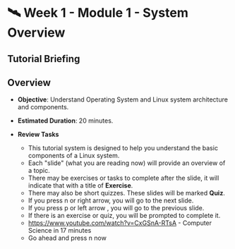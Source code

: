 # 🛰️ Week 1 - Module 1 - System Overview

## Tutorial Briefing

## Overview
  - **Objective**: Understand Operating System and Linux system architecture and components.
  - **Estimated Duration**: 20 minutes.

  - **Review Tasks** 
      - This tutorial system is designed to help you understand the basic components of a Linux system.
      - Each "slide" (what you are reading now) will provide an overview of a topic.
      - There may be exercises or tasks to complete after the slide, it will indicate that with a title of **Exercise**.
      - There may also be short quizzes.  These slides will be marked **Quiz**.
      - If you press n or right arrow, you will go to the next slide.
      - If you press p or left arrow , you will go to the previous slide.
      - If there is an exercise or quiz, you will be prompted to complete it.
      - https://www.youtube.com/watch?v=CxGSnA-RTsA - Computer Science in 17
        minutes
      - Go ahead and press n now


